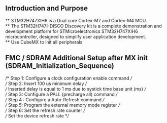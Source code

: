## Introduction and Purpose

** STM32H747XIH6 is a Dual core Cortex-M7 and Cortex-M4 MCU.  
** The STM32H747I-DISCO Discovery kit is a complete demonstration and development platform for STMicroelectronics STM32H747XIH6 microcontroller, designed to simplify user application development.   
** Use CubeMX to init all peripherals  

## FMC / SDRAM Additional Setup after MX init (SDRAM_Initialization_Sequence)  

/* Step 1:  Configure a clock configuration enable command */  
/* Step 2: Insert 100 us minimum delay */  
	/* Inserted delay is equal to 1 ms due to systick time base unit (ms) */  
/* Step 3: Configure a PALL (precharge all) command */  
/* Step 4 : Configure a Auto-Refresh command */  
/* Step 5: Program the external memory mode register */  
/* Step 6: Set the refresh rate counter */  
	/* Set the device refresh rate */  

